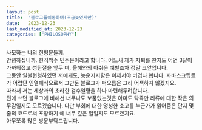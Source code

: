 ```yaml
---
layout: post
title:  "블로그를이동하며(조금늦었지만)"
date:   2023-12-23
last_modified_at: 2023-12-23
categories: ["PHILOSOPHY"]
---
```


사모하는 나의 현형분들께.
<br>
안녕하십니까. 현직백수 민주은이라고 합니다. 어느새 제가 자퇴를 한지도 어언 3달이 가까워졌고 성탄절을 앞두 며, 올해와의 아쉬운 예별조차 정말 코앞입니다.
<br>
그동안 일불현형하였던 저에게도, 능운지지함은 이제서야 버겁나 봅니다. 자바스크립트가 어렵단 인열폐식으로서 그만둔 블로그가 떠오름은 그리 어색하지 않겠지요.
<br>
따라서 저는 세상과의 초라한 검수일혈을 하나 마련해두려합니다.
<br>
전에 쓰던 블로그에 비해선 너무나도 보품없는것은 아마도 탁족만 리류에 대한 작은 의무감일지도 모르겠습니다.
다만 부회에 대한 엉성한 소고를 누군가가 읽어줌은 단지 몇줄의 코드로써 포장하기 에 너무 깊은 일일지도 모르겠지요.
<br>
아무쪼록 많은 방문부탁드립니다.
